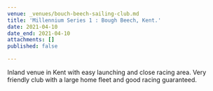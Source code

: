 ```yaml
---
venue: _venues/bouch-beech-sailing-club.md
title: 'Millennium Series 1 : Bough Beech, Kent.'
date: 2021-04-10
date_end: 2021-04-10
attachments: []
published: false

---
```

Inland venue in Kent with easy launching and close racing area. Very friendly club with a large home fleet and good racing guaranteed.